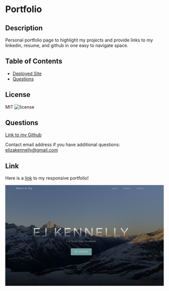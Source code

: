 
# Portfolio 
## Description
Personal portfolio page to highlight my projects and provide links to my linkedin, resume, and github in one easy to navigate space.
## Table of Contents
* [Deployed Site](#link)
* [Questions](#questions)


## License
MIT
![license](https://img.shields.io/badge/license-MIT-ff69b4)

## Questions
[Link to my Github](https://github.com/ejkennelly)

Contact email address if you have additional questions: elizakennelly@gmail.com

## Link
Here is a [link](https://ejkennelly.github.io/Portfolio/) to my responsive portfolio!

![portfolio](assets/img/readme.png)